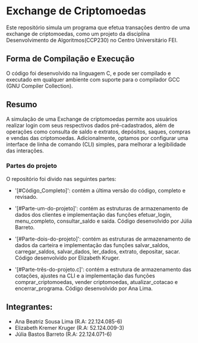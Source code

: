 # Exchange de Criptomoedas

Este repositório simula um programa que efetua transações dentro de uma exchange de criptomoedas, como um projeto da disciplina Desenvolvimento de Algoritmos(CCP230) no Centro Universitário FEI.

## Forma de Compilação e Execução

O código foi desenvolvido na linguagem C, e pode ser compilado e executado em qualquer ambiente com suporte para o compilador GCC (GNU Compiler Collection). 

## Resumo

A simulação de uma Exchange de criptomoedas permite aos usuários realizar login com seus respectivos dados pré-cadastrados, além de operações como consulta de saldo e extratos, depósitos, saques, compras e vendas das criptomoedas. Adicionalmente, optamos por configurar uma interface de linha de comando (CLI) simples, para melhorar a legibilidade das interações.

### Partes do projeto

O repositório foi divido nas seguintes partes:

- '[#Código_Completo]': contém a última versão do código, completo e revisado.

- '[#Parte-um-do-projeto]': contém as estruturas de armazenamento de dados dos clientes e implementação das funções efetuar_login, menu_completo, consultar_saldo e saída. Código desenvolvido por Júlia Barreto.

- '[#Parte-dois-do-projeto]': contém as estruturas de armazenamento de dados da carteira e implementação das funções salvar_saldos, carregar_saldos, salvar_dados, ler_dados, extrato, depositar, sacar. Código desenvolvido por Elizabeth Kruger.

- '[#Parte-três-do-projeto.c]': contém a estrutura de armazenamento das cotações, ajustes na CLI e a implementação das funções comprar_criptomoedas, vender criptomoedas, atualizar_cotacao e encerrar_programa. Código desenvolvido por Ana Lima.

## Integrantes:
- Ana Beatriz Sousa Lima (R.A: 22.124.085-6)
- Elizabeth Kremer Kruger (R.A: 52.124.009-3)
- Júlia Bastos Barreto (R.A: 22.124.071-6)
